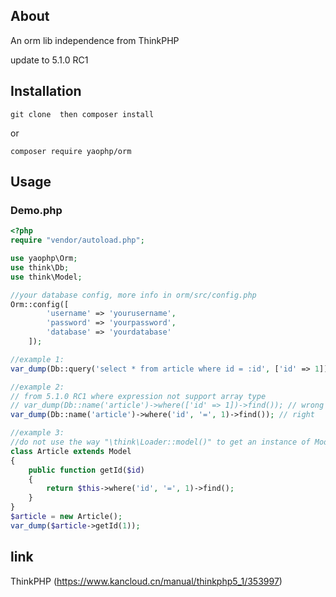 
## About
An orm lib independence from ThinkPHP 

update to 5.1.0 RC1


## Installation

```
git clone  then composer install 
```

or

```
composer require yaophp/orm
```

## Usage
### Demo.php 
```php
<?php
require "vendor/autoload.php";

use yaophp\Orm;
use think\Db;
use think\Model;

//your database config, more info in orm/src/config.php
Orm::config([
        'username' => 'yourusername', 
        'password' => 'yourpassword', 
        'database' => 'yourdatabase'
    ]);

//example 1:
var_dump(Db::query('select * from article where id = :id', ['id' => 1]));

//example 2:
// from 5.1.0 RC1 where expression not support array type 
// var_dump(Db::name('article')->where(['id' => 1])->find()); // wrong
var_dump(Db::name('article')->where('id', '=', 1)->find()); // right

//example 3:
//do not use the way "\think\Loader::model()" to get an instance of Model
class Article extends Model
{
    public function getId($id)
    {
        return $this->where('id', '=', 1)->find();
    }
}
$article = new Article();
var_dump($article->getId(1));

```

## link
ThinkPHP (https://www.kancloud.cn/manual/thinkphp5_1/353997)